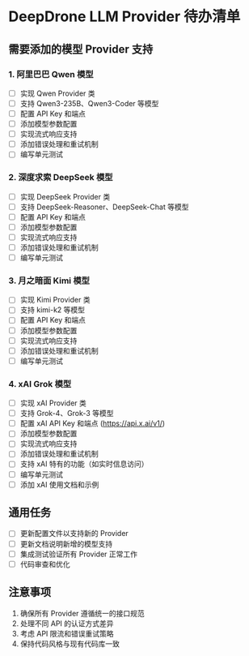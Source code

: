 # DeepDrone LLM Provider 待办清单

## 需要添加的模型 Provider 支持

### 1. 阿里巴巴 Qwen 模型
- [ ] 实现 Qwen Provider 类
- [ ] 支持 Qwen3-235B、Qwen3-Coder 等模型
- [ ] 配置 API Key 和端点
- [ ] 添加模型参数配置
- [ ] 实现流式响应支持
- [ ] 添加错误处理和重试机制
- [ ] 编写单元测试

### 2. 深度求索 DeepSeek 模型
- [ ] 实现 DeepSeek Provider 类
- [ ] 支持 DeepSeek-Reasoner、DeepSeek-Chat 等模型
- [ ] 配置 API Key 和端点
- [ ] 添加模型参数配置
- [ ] 实现流式响应支持
- [ ] 添加错误处理和重试机制
- [ ] 编写单元测试

### 3. 月之暗面 Kimi 模型
- [ ] 实现 Kimi Provider 类
- [ ] 支持 kimi-k2 等模型
- [ ] 配置 API Key 和端点
- [ ] 添加模型参数配置
- [ ] 实现流式响应支持
- [ ] 添加错误处理和重试机制
- [ ] 编写单元测试

### 4. xAI Grok 模型
- [ ] 实现 xAI Provider 类
- [ ] 支持 Grok-4、Grok-3 等模型
- [ ] 配置 xAI API Key 和端点 (https://api.x.ai/v1/)
- [ ] 添加模型参数配置
- [ ] 实现流式响应支持
- [ ] 添加错误处理和重试机制
- [ ] 支持 xAI 特有的功能（如实时信息访问）
- [ ] 编写单元测试
- [ ] 添加 xAI 使用文档和示例

## 通用任务

- [ ] 更新配置文件以支持新的 Provider
- [ ] 更新文档说明新增的模型支持
- [ ] 集成测试验证所有 Provider 正常工作
- [ ] 代码审查和优化

## 注意事项

1. 确保所有 Provider 遵循统一的接口规范
2. 处理不同 API 的认证方式差异
3. 考虑 API 限流和错误重试策略
4. 保持代码风格与现有代码库一致